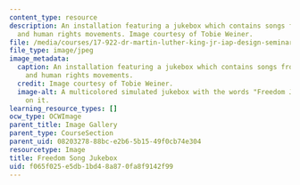 ```yaml
---
content_type: resource
description: An installation featuring a jukebox which contains songs from the civil
  and human rights movements. Image courtesy of Tobie Weiner.
file: /media/courses/17-922-dr-martin-luther-king-jr-iap-design-seminar-january-iap-2013/f065f025e5db1bd48a870fa8f9142f99_Freedomjukeboxnew.jpg
file_type: image/jpeg
image_metadata:
  caption: An installation featuring a jukebox which contains songs from the civil
    and human rights movements.
  credit: Image courtesy of Tobie Weiner.
  image-alt: A multicolored simulated jukebox with the words "Freedom Jukebox" painted
    on it.
learning_resource_types: []
ocw_type: OCWImage
parent_title: Image Gallery
parent_type: CourseSection
parent_uid: 08203278-88bc-e2b6-5b15-49f0cb74e304
resourcetype: Image
title: Freedom Song Jukebox
uid: f065f025-e5db-1bd4-8a87-0fa8f9142f99
---
```

